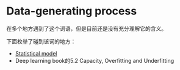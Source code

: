 # Data-generating process

在多个地方遇到了这个词语，但是目前还是没有充分理解它的含义。

下面枚举了碰到该词的地方：

- [Statistical model](https://en.wikipedia.org/wiki/Statistical_model)
- Deep learning book的5.2 Capacity, Overfitting and Underfitting



